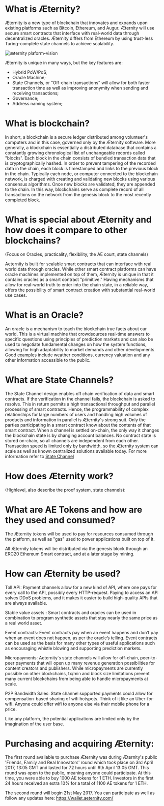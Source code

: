 # What is Æternity?

Æternity is a new type of blockchain that innovates and expands upon existing platforms such as Bitcoin, Ethereum, and Augur. Æternity will use secure smart contracts that interface with real-world data through decentralized oracles. Æternity differs from Ethereum by using trust-less Turing-complete state channels to achieve scalability.

![æternity plaform-vision](http://imgur.com/a/XfTlU)

Æternity is unique in many ways, but the key features are:

- Hybrid PoW/PoS;
- Oracle Machine;
- State Channels, or "Off-chain transactions" will allow for both faster transaction time as well as improving anonymity when sending and receiving transactions;
- Governance;
- Address naming system;

# What is blockchain?

In short, a blockchain is a secure ledger distributed among volunteer's computers and in this case, governed only by the Æternity software. More generally, a blockchain is essentially a distributed database that contains a constantly growing chronological list of unchangeable records called "blocks". Each block in the chain consists of bundled transaction data that is cryptographically hashed. In order to prevent tampering of the recorded data in the chain, each block is timestamped and links to the previous block in the chain. Typically each node, or computer connected to the blockchain network, is charged with creating and validating new blocks using various consensus algorithms. Once new blocks are validated, they are appended to the chain. In this way, blockchains serve as complete record of all transactions on the network from the genesis block to the most recently completed block.

 
# What is special about Æternity and how does it compare to other blockchains?
(Focus on Oracles, practicality, flexibility, the AE court, state channels)

Aeternity is built for scalable smart contracts that can interface with real world data through oracles. While other smart contract platforms can have oracle machines implemented on top of them, Æternity is unique in that it contains oracles as a smart contract "primitive." Having mechanisms that allow for real-world truth to enter into the chain state, in a reliable way, offers the possibility of smart contract creation with substantial real-world use cases. 
 
# What is an Oracle?

An oracle is a mechanism to teach the blockchain true facts about our world. This is a virtual machine that crowdsources real-time answers to specific questions using principles of prediction markets and can also be used to negotiate fundamental changes on how the system functions, allowing for high adaptability to market demands and other developments. Good examples include weather conditions, currency valuation and any other information accessible to the public.

# What are State Channels?

The State Channel design enables off chain verification of data and smart contracts. If the verification in the channel fails, the blockchain is asked to resolve. This in return permits a high transactional throughput and parallel processing of smart contracts. Hence, the programmability of complex relationships for large numbers of users and handling high volumes of products and information in parallel is Æternity's strong suit.
Only the parties participating in a smart contract know about the contents of that smart contract.
When a channel is settled on-chain, the only way it changes the blockchain state is by changing account balances.
No contract state is stored on-chain, so all channels are independent from each other. Transaction speed is limited only by bandwidth, so the Æternity system can scale as well as known centralized solutions available today.
 For more information refer to [State Channel](http://www.jeffcoleman.ca/state-channels/)

# How does Æternity work?
(Highlevel, also describe the proof system, state channels):

# What are AE Tokens and how are they used and consumed?

The Æternity tokens will be used to pay for resources consumed through the platform, as well as "gas" used to power applications built on top of it.

All Æternity tokens will be distributed via the genesis block through an ERC20 Ethereum Smart contract, and at a later stage by mining.

# How can Æternity be used?

Toll API: Payment channels allow for a new kind of API, where one
pays for every call to the API, possibly every HTTP-request.
Paying to access an API solves DDoS problems, and it makes
it easier to build high-quality APIs that are always available.

Stable value assets : Smart contracts and oracles can be used in combination to program synthetic assets that stay
nearly the same price as a real world asset.

Event contracts: Event contracts pay when an event
happens and don’t pay when an event does not happen, as
per the oracle’s telling. Event contracts can be used as the basis for many other types of useful applications such as encouraging whistle blowing and supporting prediction markets.

Micropayments: Aeternity's state channels will allow for off-chain, peer-to-peer payments that will open up many revenue generation possibilities for content creators and publishers. While micropayments are currently possible on other blockchains, tx/min and block size limitations prevent many current blockchains from being able to handle micropayments at scale.  

P2P Bandwidth Sales: State channel supported payments could allow for compensation-based sharing of wifi hotspots. Think of it like an Uber-for-wifi. Anyone could offer wifi to anyone else via their mobile phone for a price. 

Like any platform, the potential applications are limited only by the imagination of the user base. 

# Purchasing and acquiring Æternity: 

The first round available to purchase Æternity was during Æternity's public 'Friends, Family and Real Innovators' round which took place on 3rd April 2017, 13:05 GMT and lasted for 72 hours until 6th April 13:05 GMT. This round was open to the public, meaning anyone could participate. At this time, you were able to buy 1000 AE tokens for 1 ETH. Investors in the first 24 hours received an extra 10% for a total of 1100 AE tokens for 1 ETH. 

The second round will begin 21st May 2017. You can participate as well as follow any updates here: https://wallet.aeternity.com/